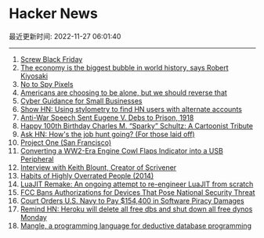 # Hacker News

最近更新时间: 2022-11-27 06:01:40

--- 
1. [Screw Black Friday](https://blog.zsa.io/2211-black-friday/) 
2. [The economy is the biggest bubble in world history, says Robert Kiyosaki](https://www.marketwatch.com/story/i-believe-the-economy-is-the-biggest-bubble-in-world-history-says-rich-dad-poor-dads-robert-kiyosaki-god-have-mercy-on-us-all-11669410423) 
3. [No to Spy Pixels](https://notospypixels.com/) 
4. [Americans are choosing to be alone, but we should reverse that](https://www.washingtonpost.com/opinions/2022/11/23/americans-alone-thanksgiving-friends/) 
5. [Cyber Guidance for Small Businesses](https://www.cisa.gov/small-business) 
6. [Show HN: Using stylometry to find HN users with alternate accounts](https://stylometry.net/) 
7. [Anti-War Speech Sent Eugene V. Debs to Prison, 1918](https://www.fifthestate.org/archive/360-spring-2003/a-1918-anti-war-speech-sent-eugene-v-debs-to-prison/) 
8. [Happy 100th Birthday Charles M. “Sparky” Schultz: A Cartoonist Tribute](https://schulzmuseum.org/tribute/) 
9. [Ask HN: How's the job hunt going? (For those laid off)](https://news.ycombinator.com/item?id=33755531) 
10. [Project One (San Francisco)](https://en.wikipedia.org/wiki/Project_One_(San_Francisco)) 
11. [Converting a WW2-Era Engine Cowl Flaps Indicator into a USB Peripheral](https://bikerglen.com/blog/ww2-engine-cowl-flaps-indicator/) 
12. [Interview with Keith Blount, Creator of Scrivener](https://syntopikon.substack.com/p/an-interview-with-keith-blount) 
13. [Habits of Highly Overrated People (2014)](https://daedtech.com/the-7-habits-of-highly-overrated-people/) 
14. [LuaJIT Remake: An ongoing attempt to re-engineer LuaJIT from scratch](https://github.com/luajit-remake/luajit-remake) 
15. [FCC Bans Authorizations for Devices That Pose National Security Threat](https://www.fcc.gov/document/fcc-bans-authorizations-devices-pose-national-security-threat) 
16. [Court Orders U.S. Navy to Pay $154,400 in Software Piracy Damages](https://torrentfreak.com/court-orders-u-s-navy-to-pay-154400-in-software-piracy-damages-221125/) 
17. [Remind HN: Heroku will delete all free dbs and shut down all free dynos Monday](https://news.ycombinator.com/item?id=33755651) 
18. [Mangle, a programming language for deductive database programming](https://github.com/google/mangle) 
